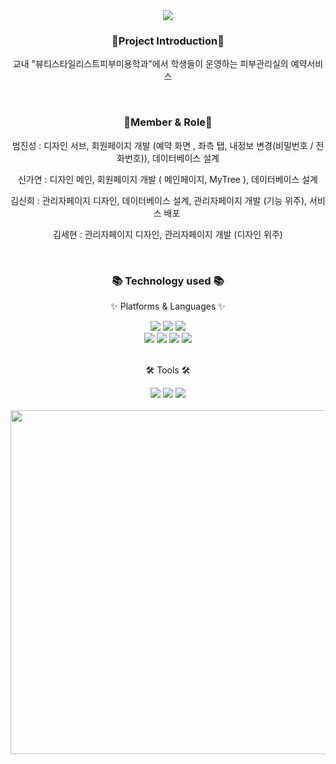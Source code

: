 <div align=center>
  <img src="https://capsule-render.vercel.app/api?type=waving&color=auto&height=200&section=header&text=LemonTree&fontSize=90" />
</div>


<div align=center>
  <h3>🐳Project Introduction🐳</h3>
  <p>교내 "뷰티스타일리스트피부미용학과"에서 학생들이 운영하는 피부관리실의 예약서비스</p>
</div>
<br>

<div align=center>
  <h3>📛Member & Role📛</h3>
  <p>범진성 : 디자인 서브, 회원페이지 개발 (예약 화면 , 좌측 탭, 내정보 변경(비밀번호 / 전화번호)), 데이터베이스 설계</p>
  <p>신가연 : 디자인 메인, 회원페이지 개발 ( 메인페이지, MyTree ), 데이터베이스 설계</p>
  <p>김신희 : 관리자페이지 디자인, 데이터베이스 설계, 관리자페이지 개발 (기능 위주), 서비스 배포 </p>
  <p>김세현 : 관리자페이지 디자인, 관리자페이지 개발 (디자인 위주)</p>
</div>
<br>

<div align=center>
	<h3>📚 Technology used 📚</h3>
	<p>✨ Platforms & Languages ✨</p>
</div>
<div align="center">
	<img src="https://img.shields.io/badge/HTML5-E34F26?style=flat&logo=HTML5&logoColor=white" />
	<img src="https://img.shields.io/badge/CSS3-1572B6?style=flat&logo=CSS3&logoColor=white" />
	<img src="https://img.shields.io/badge/JavaScript-F7DF1E?style=flat&logo=JavaScript&logoColor=white" />
	<br>
  <img src="https://img.shields.io/badge/React-61DAFB?style=flat&logo=react&logoColor=white" />
  <img src="https://img.shields.io/badge/ejs-%23B4CA65.svg?style=flat&logo=ejs&logoColor=black" />
  <img src="https://img.shields.io/badge/mysql-4479A1.svg?style=flat&logo=mysql&logoColor=white" />
  <img src="https://img.shields.io/badge/node.js-6DA55F?style=flat&logo=node.js&logoColor=white" />
	<br>
</div>
<br>
<div align=center>
	<p>🛠 Tools 🛠</p>
</div>
<div align=center>
	<img src="https://img.shields.io/badge/Eclipse%20IDE-2C2255?style=flat&logo=EclipseIDE&logoColor=white" />
	<img src="https://img.shields.io/badge/Visual%20Studio%20Code-007ACC?style=flat&logo=VisualStudioCode&logoColor=white" />
  <img src="https://img.shields.io/badge/GitHub-181717?style=flat&logo=GitHub&logoColor=white" />
</div>
<br>

<div align=center>
	<img style="width:600px;height:550px" src="https://github.com/user-attachments/assets/fd918571-37d2-4978-ad4a-fdda2bff39f2" />
</div>
